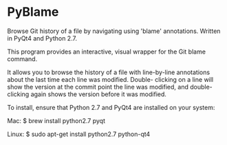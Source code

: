 # PyBlame
Browse Git history of a file by navigating using 'blame' annotations.  Written in PyQt4 and Python 2.7.

This program provides an interactive, visual wrapper for the Git blame command.

It allows you to browse the history of a file with line-by-line annotations about the last time each line was modified.  Double- clicking on a line will show the version at the commit point the line was modified, and double-clicking again shows the version before it was modified.

To install, ensure that Python 2.7 and PyQt4 are installed on your system:

Mac:
$ brew install python2.7 pyqt

Linux:
$ sudo apt-get install python2.7 python-qt4
